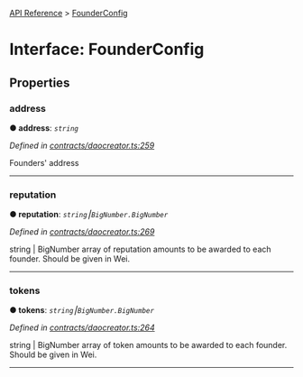 [API Reference](../README.md) > [FounderConfig](../interfaces/FounderConfig.md)



# Interface: FounderConfig


## Properties
<a id="address"></a>

###  address

**●  address**:  *`string`* 

*Defined in [contracts/daocreator.ts:259](https://github.com/daostack/arc.js/blob/616f6e7/lib/contracts/daocreator.ts#L259)*



Founders' address




___

<a id="reputation"></a>

###  reputation

**●  reputation**:  *`string`⎮`BigNumber.BigNumber`* 

*Defined in [contracts/daocreator.ts:269](https://github.com/daostack/arc.js/blob/616f6e7/lib/contracts/daocreator.ts#L269)*



string | BigNumber array of reputation amounts to be awarded to each founder. Should be given in Wei.




___

<a id="tokens"></a>

###  tokens

**●  tokens**:  *`string`⎮`BigNumber.BigNumber`* 

*Defined in [contracts/daocreator.ts:264](https://github.com/daostack/arc.js/blob/616f6e7/lib/contracts/daocreator.ts#L264)*



string | BigNumber array of token amounts to be awarded to each founder. Should be given in Wei.




___


